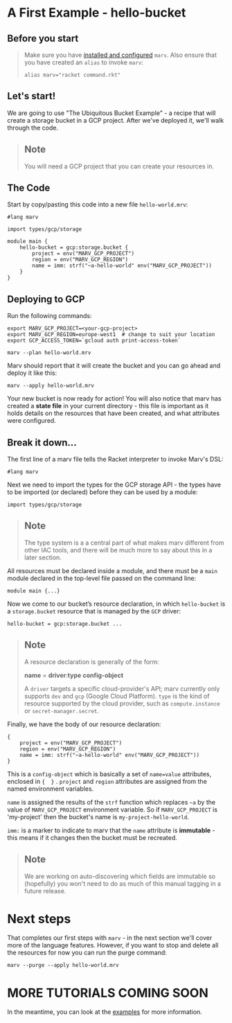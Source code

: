 # A First Example - hello-bucket

## Before you start

> Make sure you have [installed and configured](../installation.md) `marv`.
> Also ensure that you have created an `alias` to invoke `marv`:
>     
>     alias marv="racket command.rkt"

## Let's start!

We are going to use "The Ubiquitous Bucket Example" - a recipe that will create
a storage bucket in a GCP project. After we've deployed it, we'll walk through
the code.

> ## Note
> You will need a GCP project that you can create your resources in.

## The Code
Start by copy/pasting this code into a new file `hello-world.mrv`:
```
#lang marv

import types/gcp/storage

module main {
	hello-bucket = gcp:storage.bucket {
		project = env("MARV_GCP_PROJECT")
		region = env("MARV_GCP_REGION")
        name = imm: strf("~a-hello-world" env("MARV_GCP_PROJECT"))
	}
}
```

## Deploying to GCP
 Run the following commands:

    export MARV_GCP_PROJECT=<your-gcp-project>
    export MARV_GCP_REGION=europe-west1  # change to suit your location
    export GCP_ACCESS_TOKEN=`gcloud auth print-access-token`
    
    marv --plan hello-world.mrv

Marv should report that it will create the bucket and you can go ahead and deploy it like this:

    marv --apply hello-world.mrv

Your new bucket is now ready for action! You will also notice that marv has created a **state file** in your current directory - this file is important as it holds details on the resources that have been created, and what attributes were configured.

## Break it down...

The first line of a marv file  tells the Racket interpreter to invoke Marv's DSL:

    #lang marv

Next we need to import the types for the GCP storage API - the types have to be imported (or declared) before they can be used by a module:

    import types/gcp/storage


> ## Note
> The type system is a a central part of what makes marv different from other IAC tools, and there will be much more to say about this in a later section.

All resources must be declared inside a module, and there must be a `main` module declared in the top-level file passed on the command line:

    module main {...}


Now we come to our bucket’s resource declaration,  in which `hello-bucket`  is a `storage.bucket` resource that is managed by the `GCP` driver:

	hello-bucket = gcp:storage.bucket ...

> ## Note
> A resource declaration is generally of the form:
> 
>   **name** = **driver**:**type** **config-object**
>   
> A `driver` targets a specific cloud-provider's API; marv currently only supports `dev` and `gcp` (Google Cloud Platform).  `type` is the kind of resource supported by the cloud provider, such as `compute.instance` or `secret-manager.secret`.

Finally, we have the body of our resource declaration:

```
{
	project = env("MARV_GCP_PROJECT")
	region = env("MARV_GCP_REGION")
	name = imm: strf("~a-hello-world" env("MARV_GCP_PROJECT"))
}
```

This is a `config-object` which is basically a set of `name=value` attributes, enclosed in `{  }` . `project` and `region` attributes are assigned from the named environment variables. 

`name` is assigned the results of the `strf` function which replaces `~a` by the
value of `MARV_GCP_PROJECT` environment variable. So if `MARV_GCP_PROJECT` is
'my-project' then the bucket's name is `my-project-hello-world`.

`imm:` is a marker to indicate to marv that the `name` attribute is **immutable** -  this means if it changes then the bucket must be recreated.

> ## Note
> We are working on auto-discovering which fields are immutable so (hopefully) you won't need to do as much of this manual tagging in a future release.

# Next steps

That completes our first steps with `marv` - in the next section we'll cover more of the language features. However, if you want to stop and delete all the resources for now you can run the purge command:

    marv --purge --apply hello-world.mrv

# MORE TUTORIALS COMING SOON

In the meantime, you can look at the [examples](https://github.com/marvlogic/marv/tree/main/examples/gcp) for more information.